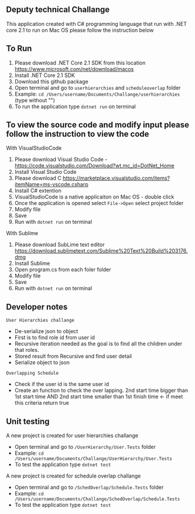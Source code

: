 ## Deputy technical Challange 

This application created with C# programming language that run with .NET core 2.1 to run on Mac OS please follow the instruction below 

## To Run 
1. Please download .NET Core 2.1 SDK from this location https://www.microsoft.com/net/download/macos
2. Install .NET Core 2.1 SDK 
3. Download this github package
4. Open terminal and go to `userhierarchies` and `scheduleoverlap` folder
5. Example: `cd /Users/username/Documents/Challange/userhierarchies` (type without "")
5. To run the application type `dotnet run` on terminal 

## To view the source code and modify input please follow the instruction to view the code 
With VisualStudioCode 
1. Please download Visual Studio Code - https://code.visualstudio.com/Download?wt.mc_id=DotNet_Home 
2. Install Visual Studio Code 
3. Please download C https://marketplace.visualstudio.com/items?itemName=ms-vscode.csharp 
4. Install C# extention  
5. VisualStudioCode is a native applicaiton on Mac OS - double click 
6. Once the application is opened select `File->Open` select project folder 
7. Modify file 
8. Save
9. Run with `dotnet run` on terminal

With Sublime
1. Please download SubLime text editor https://download.sublimetext.com/Sublime%20Text%20Build%203176.dmg 
2. Install Sublime 
3. Open program.cs from each foler folder 
4. Modify file 
8. Save
9. Run with `dotnet run` on terminal

## Developer notes 
`User Hierarchies challange`
* De-serialize json to object
* First is to find role id from user id
* Recursive iteration needed as the goal is to find all the children under that roles. 
* Stored result from Recursive and find user detail 
* Serialize object to json

`Overlapping Schedule`
* Check if the user id is the same user id 
* Create an function to check the over lapping. 2nd start time bigger than 1st start time AND 2nd start time smaller than 1st finish time <- if meet this criteria return true

## Unit testing  
A new project is created for user hierarchies challange 
* Open terminal and go to `/UserHierarchy/User.Tests` folder
* Example: `cd /Users/username/Documents/Challange/UserHierarchy/User.Tests` 
* To test the application type `dotnet test`

A new project is created for schedule overlap challange 
* Open terminal and go to `/SchedOverlap/Schedule.Tests` folder
* Example: `cd /Users/username/Documents/Challange/SchedOverlap/Schedule.Tests` 
* To test the application type `dotnet test`
